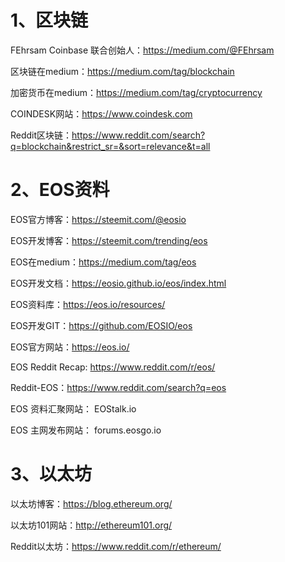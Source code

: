 # 1、区块链

FEhrsam Coinbase 联合创始人：https://medium.com/@FEhrsam

区块链在medium：https://medium.com/tag/blockchain

加密货币在medium：https://medium.com/tag/cryptocurrency

COINDESK网站：https://www.coindesk.com

Reddit区块链：https://www.reddit.com/search?q=blockchain&restrict_sr=&sort=relevance&t=all

# 2、EOS资料

EOS官方博客：https://steemit.com/@eosio

EOS开发博客：https://steemit.com/trending/eos

EOS在medium：https://medium.com/tag/eos

EOS开发文档：https://eosio.github.io/eos/index.html

EOS资料库：https://eos.io/resources/

EOS开发GIT：https://github.com/EOSIO/eos

EOS官方网站：https://eos.io/

EOS Reddit Recap: https://www.reddit.com/r/eos/

Reddit-EOS：https://www.reddit.com/search?q=eos

EOS 资料汇聚网站： EOStalk.io

EOS 主网发布网站： forums.eosgo.io

# 3、以太坊

以太坊博客：https://blog.ethereum.org/

以太坊101网站：http://ethereum101.org/

Reddit以太坊：https://www.reddit.com/r/ethereum/
